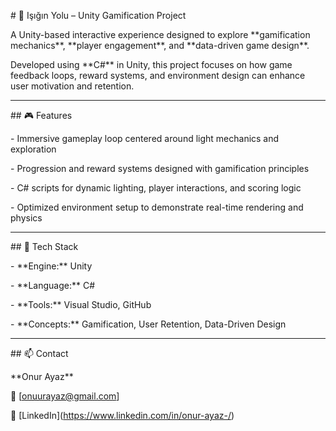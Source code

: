 \# 🌟 Işığın Yolu – Unity Gamification Project



A Unity-based interactive experience designed to explore \*\*gamification mechanics\*\*, \*\*player engagement\*\*, and \*\*data-driven game design\*\*.  

Developed using \*\*C#\*\* in Unity, this project focuses on how game feedback loops, reward systems, and environment design can enhance user motivation and retention.



---



\## 🎮 Features

\- Immersive gameplay loop centered around light mechanics and exploration  

\- Progression and reward systems designed with gamification principles  

\- C# scripts for dynamic lighting, player interactions, and scoring logic  

\- Optimized environment setup to demonstrate real-time rendering and physics  



---



\## 🧩 Tech Stack

\- \*\*Engine:\*\* Unity  

\- \*\*Language:\*\* C#  

\- \*\*Tools:\*\* Visual Studio, GitHub  

\- \*\*Concepts:\*\* Gamification, User Retention, Data-Driven Design  



---





\## 📫 Contact

\*\*Onur Ayaz\*\*  

📧 \[onuurayaz@gmail.com]

🔗 \[LinkedIn](https://www.linkedin.com/in/onur-ayaz-/)



